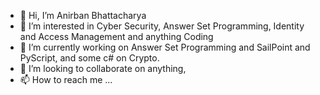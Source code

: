 - 👋 Hi, I’m Anirban Bhattacharya
- 👀 I’m interested in Cyber Security, Answer Set Programming, Identity and Access Management and anything Coding
- 🌱 I’m currently working on Answer Set Programming and SailPoint and PyScript, and some c# on Crypto.
- 💞️ I’m looking to collaborate on anything,
- 📫 How to reach me ...

<!---
anisoftcorporation/anisoftcorporation is a ✨ special ✨ repository because its `README.md` (this file) appears on your GitHub profile.
You can click the Preview link to take a look at your changes.
--->
